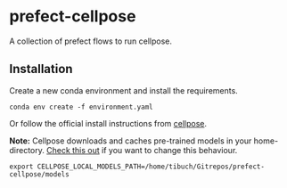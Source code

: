 # prefect-cellpose
A collection of prefect flows to run cellpose.

## Installation
Create a new conda environment and install the requirements.
```shell
conda env create -f environment.yaml
```

Or follow the official install instructions from [cellpose](https://github.com/MouseLand/cellpose#instructions).

__Note:__ Cellpose downloads and caches pre-trained models in your home-directory. [Check this out](https://cellpose.readthedocs.io/en/latest/installation.html#built-in-model-directory) if you want to change this behaviour.
```shell
export CELLPOSE_LOCAL_MODELS_PATH=/home/tibuch/Gitrepos/prefect-cellpose/models
```

